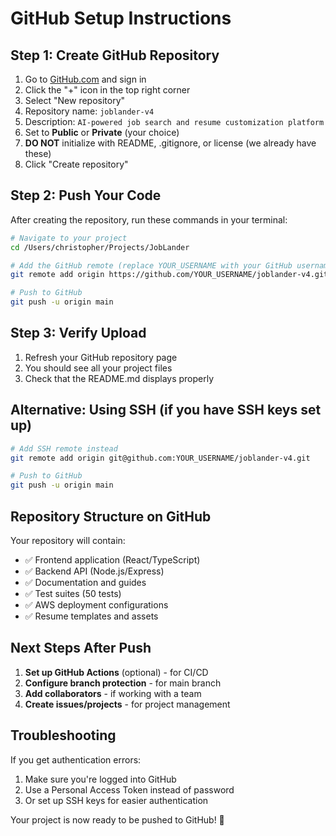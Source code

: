 # GitHub Setup Instructions

## Step 1: Create GitHub Repository

1. Go to [GitHub.com](https://github.com) and sign in
2. Click the "+" icon in the top right corner
3. Select "New repository"
4. Repository name: `joblander-v4`
5. Description: `AI-powered job search and resume customization platform`
6. Set to **Public** or **Private** (your choice)
7. **DO NOT** initialize with README, .gitignore, or license (we already have these)
8. Click "Create repository"

## Step 2: Push Your Code

After creating the repository, run these commands in your terminal:

```bash
# Navigate to your project
cd /Users/christopher/Projects/JobLander

# Add the GitHub remote (replace YOUR_USERNAME with your GitHub username)
git remote add origin https://github.com/YOUR_USERNAME/joblander-v4.git

# Push to GitHub
git push -u origin main
```

## Step 3: Verify Upload

1. Refresh your GitHub repository page
2. You should see all your project files
3. Check that the README.md displays properly

## Alternative: Using SSH (if you have SSH keys set up)

```bash
# Add SSH remote instead
git remote add origin git@github.com:YOUR_USERNAME/joblander-v4.git

# Push to GitHub
git push -u origin main
```

## Repository Structure on GitHub

Your repository will contain:
- ✅ Frontend application (React/TypeScript)
- ✅ Backend API (Node.js/Express)
- ✅ Documentation and guides
- ✅ Test suites (50 tests)
- ✅ AWS deployment configurations
- ✅ Resume templates and assets

## Next Steps After Push

1. **Set up GitHub Actions** (optional) - for CI/CD
2. **Configure branch protection** - for main branch
3. **Add collaborators** - if working with a team
4. **Create issues/projects** - for project management

## Troubleshooting

If you get authentication errors:
1. Make sure you're logged into GitHub
2. Use a Personal Access Token instead of password
3. Or set up SSH keys for easier authentication

Your project is now ready to be pushed to GitHub! 🚀
